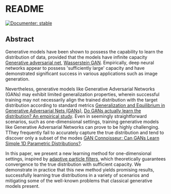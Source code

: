 # README

[![Documenter: stable](https://img.shields.io/badge/docs-dev-blue.svg)](https://josemanuel22.github.io/AdaptativeBlockLearning/dev/)


## Abstract

Generative models have been shown to possess the capability to learn the distribution of data, provided that the models have infinite capacity [Generative adversarial net](https://arxiv.org/pdf/1406.2661.pdf), [Wasserstein GAN](https://arxiv.org/pdf/1701.07875.pdf). Empirically, deep neural networks appear to possess 'sufficiently large' capacity and have demonstrated significant success in various applications such as image generation. 

Nevertheless, generative models like Generative Adversarial Networks (GANs) may exhibit limited generalization properties, wherein successful training may not necessarily align the trained distribution with the target distribution according to standard metrics [Generalization and Equilibrium in Generative Adversarial Nets (GANs)](https://arxiv.org/pdf/1703.00573.pdf), [Do GANs actually learn the distribution? An empirical study](https://arxiv.org/pdf/1706.08224.pdf). Even in seemingly straightforward scenarios, such as one-dimensional settings, training generative models like Generative Adversarial Networks can prove to be highly challenging. TThey frequently fail to accurately capture the true distribution and tend to discover only a subset of the modes [GAN Connoisseur: Can GANs Learn Simple 1D Parametric Distributions?](https://chunliangli.github.io/docs/dltp17gan.pdf). 

In this paper, we present a new learning method for one-dimensional settings, inspired by [adaptive particle filters](https://arxiv.org/pdf/1911.01383.pdf), which theoretically guarantees convergence to the true distribution with sufficient capacity. We demonstrate in practice that this new method yields promising results, successfully learning true distributions in a variety of scenarios and mitigating some of the well-known problems that classical generative models present.
